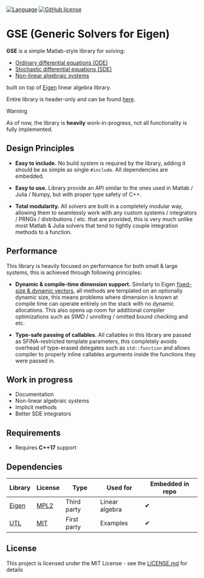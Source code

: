 [![Language](https://img.shields.io/badge/C++-std=17-blue.svg?style=flat&logo=cplusplus)](https://en.wikipedia.org/wiki/C%2B%2B#Standardization)
[![GitHub license](https://img.shields.io/badge/license-MIT-blue.svg)](https://github.com/DmitriBogdanov/GSE/blob/master/LICENSE.md)

# GSE (Generic Solvers for Eigen)

**GSE** is a simple Matlab-style library for solving:

- [Ordinary differential equations (ODE)](https://en.wikipedia.org/wiki/Ordinary_differential_equation)
- [Stochastic differential equations (SDE)](https://en.wikipedia.org/wiki/Stochastic_differential_equation)
- [Non-linear algebraic systems](https://en.wikipedia.org/wiki/Nonlinear_system)

built on top of [Eigen](https://eigen.tuxfamily.org/index.php?title=Main_Page) linear algebra library.

Entire library is header-only and can be found [here](include/).

> [!Warning]
> As of now, the library is **heavily** work-in-progress, not all functionality is fully implemented.

## Design Principles

- **Easy to include.** No build system is required by the library, adding it should be as simple as single `#include`. All dependencies are embedded.

- **Easy to use.** Library provide an API similar to the ones used in Matlab / Julia / Numpy, but with proper type safety of C++.

- **Total modularity.** All solvers are built in a completely modular way, allowing them to seamlessly work with any custom systems / integrators / PRNGs / distributions / etc. that are provided, this is very much unlike most Matlab & Julia solvers that tend to tightly couple integration methods to a function.

## Performance

This library is heavily focused on performance for both small & large systems, this is achieved through following principles:

- **Dynamic & compile-time dimension support.** Similarly to Eigen [fixed-size & dynamic vectors](https://eigen.tuxfamily.org/dox/group__TopicFixedSizeVectorizable.html), all methods are templated on an optionally dynamic size, this means problems where dimension is known at compile time can operate entirely on the stack with no dynamic allocations. This also opens up room for additional compiler optimizations such as SIMD / unrolling / omitted bound checking and etc.

- **Type-safe passing of callables.** All callables in this library are passed as SFINA-restricted template parameters, this completely avoids overhead of type-erased delegates such as `std::function` and allows compiler to properly inline callables arguments inside the functions they were passed in.

## Work in progress

- Documentation
- Non-linear algebraic systems
- Implicit methods
- Better SDE integrators

## Requirements

- Requires **C++17** support

## Dependencies

| Library                                      | License                                                      | Type        | Used for       | Embedded in repo |
| -------------------------------------------- | ------------------------------------------------------------ | ----------- | -------------- | ---------------- |
| [Eigen](https://eigen.tuxfamily.org)         | [MPL2](https://eigen.tuxfamily.org/index.php?title=Main_Page#License) | Third party | Linear algebra | ✔                |
| [UTL](https://github.com/DmitriBogdanov/UTL) | [MIT](https://github.com/DmitriBogdanov/UTL/blob/master/LICENSE.md) | First party | Examples       | ✔                |

## License

This project is licensed under the MIT License - see the [LICENSE.md](https://github.com/DmitriBogdanov/prototyping_utils/blob/master/LICENSE.md) for details
